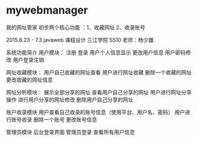 # mywebmanager
我的网址管家 初步两个核心功能 ：1、收藏网址 2、收录账号

2015.6.23 - 7.3 javaweb 课程设计 三江学院 S510 老师：杨少雄

系统功能简介
  用户模块：
    注册
    登录
    用户个人信息显示
    更改用户信息
    用户密码修改
    用户登录注销

  网址收藏模块：
    用户自己收藏的网址查看
    用户进行网址收藏
    删除一个收藏的网址
    更改收藏的网址信息

  网址分析模块：
    展示全部分享的网址
    查看用户自己分享的网址
    用户进行网址分享操作
    进行用户分享的网址修改
    删除用户自己分享的网址

  账户收录模块
    用户查看自己收录的账号信息（使用平台、用户名、密码）
    用户进行账号收录
    删除一个账号
    更改账号信息

  管理员模块
    后台登录界面
    管理员登录
    查看所有用户信息



